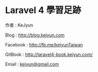 # Laravel 4 學習足跡

作者 : KeJyun

Blog : http://blog.kejyun.com

Facebook : http://fb.me/kejyunTaiwan

GitBook : http://laravel4-book.kejyun.com/

Email : kejyun@gmail.com
